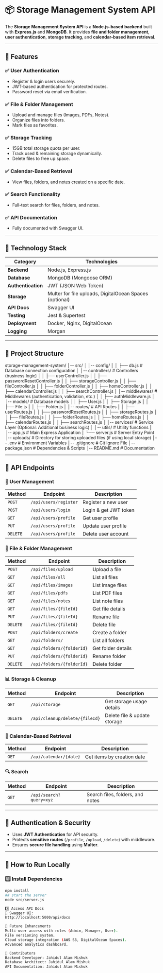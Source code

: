 # 📦 Storage Management System API

The **Storage Management System API** is a **Node.js-based backend** built with **Express.js** and **MongoDB**. It provides **file and folder management**, **user authentication**, **storage tracking**, and **calendar-based item retrieval**.

---

## 📌 **Features**
### ✅ **User Authentication**
- Register & login users securely.
- JWT-based authentication for protected routes.
- Password reset via email verification.

### ✅ **File & Folder Management**
- Upload and manage files (Images, PDFs, Notes).
- Organize files into folders.
- Mark files as favorites.

### ✅ **Storage Tracking**
- 15GB total storage quota per user.
- Track used & remaining storage dynamically.
- Delete files to free up space.

### ✅ **Calendar-Based Retrieval**
- View files, folders, and notes created on a specific date.

### ✅ **Search Functionality**
- Full-text search for files, folders, and notes.

### ✅ **API Documentation**
- Fully documented with Swagger UI.

---

## 📌 **Technology Stack**
| Category            | Technologies |
|--------------------|--------------|
| **Backend**        | Node.js, Express.js |
| **Database**       | MongoDB (Mongoose ORM) |
| **Authentication** | JWT (JSON Web Token) |
| **Storage**        | Multer for file uploads, DigitalOcean Spaces (optional) |
| **API Docs**       | Swagger UI |
| **Testing**        | Jest & Supertest |
| **Deployment**     | Docker, Nginx, DigitalOcean |
| **Logging**        | Morgan |

---

## 📌 **Project Structure**
storage-management-system/
│-- src/
│   │-- config/
│   │   ├── db.js                # Database connection configuration
│   │-- controllers/             # Controllers (business logic)
│   │   ├── userController.js
│   │   ├── passwordResetController.js
│   │   ├── storageController.js
│   │   ├── fileController.js
│   │   ├── folderController.js
│   │   ├── homeController.js
│   │   ├── calendarController.js
│   │   ├── searchController.js
│   │-- middlewares/             # Middlewares (authentication, validation, etc.)
│   │   ├── authMiddleware.js
│   │-- models/                  # Database models
│   │   ├── User.js
│   │   ├── Storage.js
│   │   ├── File.js
│   │   ├── Folder.js
│   │-- routes/                  # API Routes
│   │   ├── userRoutes.js
│   │   ├── passwordResetRoutes.js
│   │   ├── storageRoutes.js
│   │   ├── fileRoutes.js
│   │   ├── folderRoutes.js
│   │   ├── homeRoutes.js
│   │   ├── calendarRoutes.js
│   │   ├── searchRoutes.js
│   │-- services/                # Service Layer (Optional: Additional business logic)
│   │-- utils/                   # Utility functions
│   │-- app.js                   # Main Express Application
│   └── server.js                # Server Entry Point
│-- uploads/                     # Directory for storing uploaded files (if using local storage)
│-- .env                          # Environment Variables
│-- .gitignore                    # Git Ignore File
│-- package.json                  # Dependencies & Scripts
│-- README.md                     # Documentation


---

## 📌 **API Endpoints**
### **👤 User Management**
| Method | Endpoint | Description |
|--------|----------|-------------|
| `POST` | `/api/users/register` | Register a new user |
| `POST` | `/api/users/login` | Login & get JWT token |
| `GET` | `/api/users/profile` | Get user profile |
| `PUT` | `/api/users/profile` | Update user profile |
| `DELETE` | `/api/users/profile` | Delete user account |

### **📂 File & Folder Management**
| Method | Endpoint | Description |
|--------|----------|-------------|
| `POST` | `/api/files/upload` | Upload a file |
| `GET` | `/api/files/all` | List all files |
| `GET` | `/api/files/images` | List image files |
| `GET` | `/api/files/pdfs` | List PDF files |
| `GET` | `/api/files/notes` | List note files |
| `GET` | `/api/files/{fileId}` | Get file details |
| `PUT` | `/api/files/{fileId}` | Rename file |
| `DELETE` | `/api/files/{fileId}` | Delete file |
| `POST` | `/api/folders/create` | Create a folder |
| `GET` | `/api/folders/` | List all folders |
| `GET` | `/api/folders/{folderId}` | Get folder details |
| `PUT` | `/api/folders/{folderId}` | Rename folder |
| `DELETE` | `/api/folders/{folderId}` | Delete folder |

### **📊 Storage & Cleanup**
| Method | Endpoint | Description |
|--------|----------|-------------|
| `GET` | `/api/storage` | Get storage usage details |
| `DELETE` | `/api/cleanup/delete/{fileId}` | Delete file & update storage |

### **📆 Calendar-Based Retrieval**
| Method | Endpoint | Description |
|--------|----------|-------------|
| `GET` | `/api/calendar/{date}` | Get items by creation date |

### **🔍 Search**
| Method | Endpoint | Description |
|--------|----------|-------------|
| `GET` | `/api/search?query=xyz` | Search files, folders, and notes |

---

## 📌 **Authentication & Security**
- Uses **JWT Authentication** for API security.
- Protects **sensitive routes** (`/profile`, `/upload`, `/delete`) with middleware.
- Ensures **secure file handling** using **Multer**.

---

## 📌 **How to Run Locally**
### **1️⃣ Install Dependencies**
```sh
npm install
## start the server
node src/server.js

3️⃣ Access API Docs
📄 Swagger UI:
http://localhost:5000/api/docs

📌 Future Enhancements
Multi-user access with roles (Admin, Manager, User).
File versioning system.
Cloud storage integration (AWS S3, DigitalOcean Spaces).
Advanced analytics dashboard.

📌 Contributors
Backend Developer: Jahidul Alam Mishuk
Database Architect: Jahidul Alam Mishuk
API Documentation: Jahidul Alam Mishuk
